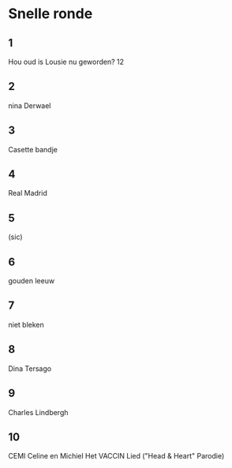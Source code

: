 # Snelle  ronde


## 1

Hou oud is Lousie nu geworden?
12

## 2 

nina Derwael

## 3 

Casette bandje
## 4

Real Madrid

## 5

(sic)

## 6

gouden leeuw

## 7

niet bleken

## 8 

Dina Tersago

## 9 

Charles Lindbergh

## 10

CEMI
Celine en Michiel
Het VACCIN Lied ("Head & Heart" Parodie)